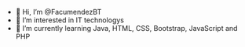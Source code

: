- 👋 Hi, I’m @FacumendezBT
- 👀 I’m interested in IT technologys
- 🌱 I’m currently learning Java, HTML, CSS, Bootstrap, JavaScript and PHP

<!---
FacumendezBT/FacumendezBT is a ✨ special ✨ repository because its `README.md` (this file) appears on your GitHub profile.
You can click the Preview link to take a look at your changes.
--->
